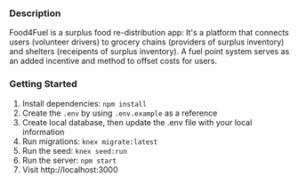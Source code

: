 ### Description

Food4Fuel is a surplus food re-distribution app: It's a platform that connects users (volunteer drivers) to grocery chains (providers of surplus inventory) and shelters (receipents of surplus inventory). A fuel point system serves as an added incentive and method to offset costs for users.


### Getting Started

  1. Install dependencies: `npm install`
  2. Create the `.env` by using `.env.example` as a reference
  3. Create local database, then update the .env file with your local information
  4. Run migrations: `knex migrate:latest`
  5. Run the seed: `knex seed:run`
  6. Run the server: `npm start`
  7. Visit http://localhost:3000
